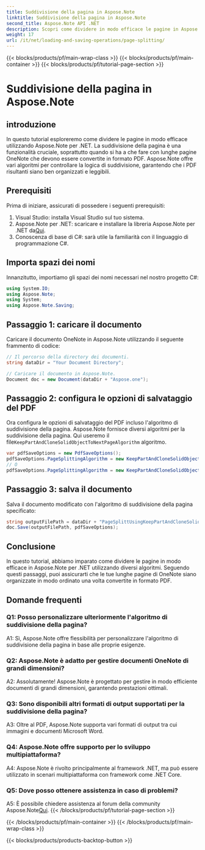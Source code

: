 ```yaml
---
title: Suddivisione della pagina in Aspose.Note
linktitle: Suddivisione della pagina in Aspose.Note
second_title: Aspose.Note API .NET
description: Scopri come dividere in modo efficace le pagine in Aspose.Note per .NET utilizzando diversi algoritmi. Garantisci un'organizzazione ordinata dei documenti OneNote in formato PDF.
weight: 17
url: /it/net/loading-and-saving-operations/page-splitting/
---
```


{{< blocks/products/pf/main-wrap-class >}}
{{< blocks/products/pf/main-container >}}
{{< blocks/products/pf/tutorial-page-section >}}

# Suddivisione della pagina in Aspose.Note

## introduzione

In questo tutorial esploreremo come dividere le pagine in modo efficace utilizzando Aspose.Note per .NET. La suddivisione della pagina è una funzionalità cruciale, soprattutto quando si ha a che fare con lunghe pagine OneNote che devono essere convertite in formato PDF. Aspose.Note offre vari algoritmi per controllare la logica di suddivisione, garantendo che i PDF risultanti siano ben organizzati e leggibili.

## Prerequisiti

Prima di iniziare, assicurati di possedere i seguenti prerequisiti:

1. Visual Studio: installa Visual Studio sul tuo sistema.
2.  Aspose.Note per .NET: scaricare e installare la libreria Aspose.Note per .NET da[Qui](https://releases.aspose.com/note/net/).
3. Conoscenza di base di C#: sarà utile la familiarità con il linguaggio di programmazione C#.

## Importa spazi dei nomi

Innanzitutto, importiamo gli spazi dei nomi necessari nel nostro progetto C#:

```csharp
using System.IO;
using Aspose.Note;
using System;
using Aspose.Note.Saving;
```

## Passaggio 1: caricare il documento

Caricare il documento OneNote in Aspose.Note utilizzando il seguente frammento di codice:

```csharp
// Il percorso della directory dei documenti.
string dataDir = "Your Document Directory";

// Caricare il documento in Aspose.Note.
Document doc = new Document(dataDir + "Aspose.one");
```

## Passaggio 2: configura le opzioni di salvataggio del PDF

 Ora configura le opzioni di salvataggio del PDF incluso l'algoritmo di suddivisione della pagina. Aspose.Note fornisce diversi algoritmi per la suddivisione della pagina. Qui useremo il file`KeepPartAndCloneSolidObjectToNextPageAlgorithm` algoritmo.

```csharp
var pdfSaveOptions = new PdfSaveOptions();
pdfSaveOptions.PageSplittingAlgorithm = new KeepPartAndCloneSolidObjectToNextPageAlgorithm(100);
// O
pdfSaveOptions.PageSplittingAlgorithm = new KeepPartAndCloneSolidObjectToNextPageAlgorithm(400);
```

## Passaggio 3: salva il documento

Salva il documento modificato con l'algoritmo di suddivisione della pagina specificato:

```csharp
string outputFilePath = dataDir + "PageSplittUsingKeepPartAndCloneSolidObjectToNextPageAlgorithm_out.pdf";
doc.Save(outputFilePath, pdfSaveOptions);
```

## Conclusione

In questo tutorial, abbiamo imparato come dividere le pagine in modo efficace in Aspose.Note per .NET utilizzando diversi algoritmi. Seguendo questi passaggi, puoi assicurarti che le tue lunghe pagine di OneNote siano organizzate in modo ordinato una volta convertite in formato PDF.

## Domande frequenti

### Q1: Posso personalizzare ulteriormente l'algoritmo di suddivisione della pagina?

A1: Sì, Aspose.Note offre flessibilità per personalizzare l'algoritmo di suddivisione della pagina in base alle proprie esigenze.

### Q2: Aspose.Note è adatto per gestire documenti OneNote di grandi dimensioni?

A2: Assolutamente! Aspose.Note è progettato per gestire in modo efficiente documenti di grandi dimensioni, garantendo prestazioni ottimali.

### Q3: Sono disponibili altri formati di output supportati per la suddivisione della pagina?

A3: Oltre al PDF, Aspose.Note supporta vari formati di output tra cui immagini e documenti Microsoft Word.

### Q4: Aspose.Note offre supporto per lo sviluppo multipiattaforma?

A4: Aspose.Note è rivolto principalmente al framework .NET, ma può essere utilizzato in scenari multipiattaforma con framework come .NET Core.

### Q5: Dove posso ottenere assistenza in caso di problemi?

 A5: È possibile chiedere assistenza al forum della community Aspose.Note[Qui](https://forum.aspose.com/c/note/28).
{{< /blocks/products/pf/tutorial-page-section >}}

{{< /blocks/products/pf/main-container >}}
{{< /blocks/products/pf/main-wrap-class >}}

{{< blocks/products/products-backtop-button >}}
